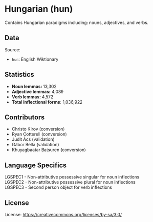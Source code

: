 # Hungarian (hun)

Contains Hungarian paradigms including: nouns, adjectives, and verbs.


## Data

Source:
- `hun`: English Wiktionary

## Statistics

- **Noun lemmas:** 13,302
- **Adjective lemmas:** 4,089
- **Verb lemmas:** 4,572
- **Total inflectional forms:** 1,036,922

## Contributors

- Christo Kirov (conversion)
- Ryan Cotterell (conversion)
- Judit Ács (validation)
- Gábor Bella (validation)
- Khuyagbaatar Batsuren (conversion)


## Language Specifics
LGSPEC1 - Non-attributive possessive singular for noun inflections<br />
LGSPEC2 - Non-attributive possessive plural for noun inflections<br />
LGSPEC3 - Second person object for verb inflections<br />

## License

License: https://creativecommons.org/licenses/by-sa/3.0/

